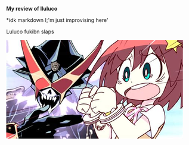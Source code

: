 **My review of lluluco**

*idk markdown I;'m just improvising here'

Luluco fukibn slaps

![luuco image](luluco.jpg)